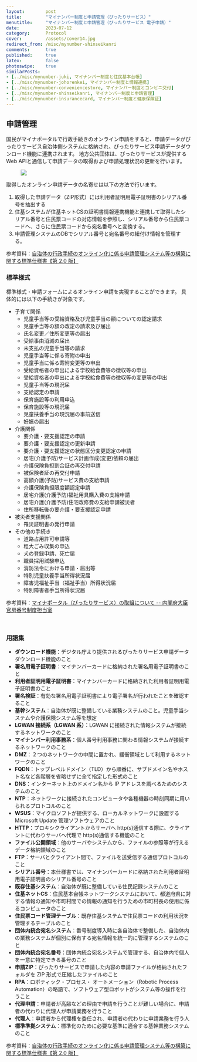 ```yaml
---
layout:        post
title:         "マイナンバー制度と申請管理（ぴったりサービス）"
menutitle:     "マイナンバー制度と申請管理（ぴったりサービス 電子申請）"
date:          2023-07-12
category:      Protocol
cover:         /assets/cover14.jpg
redirect_from: /misc/mynumber-shinseikanri
comments:      true
published:     true
latex:         false
photoswipe:    true
similarPosts:
- [../misc/mynumber-juki, マイナンバー制度と住民基本台帳]
- [../misc/mynumber-johorenkei, マイナンバー制度と情報連携]
- [../misc/mynumber-conveniencestore, マイナンバー制度とコンビニ交付]
- [../misc/mynumber-shinseikanri, マイナンバー制度と申請管理]
- [../misc/mynumber-insurancecard, マイナンバー制度と健康保険証]
---
```


## 申請管理

国民がマイナポータルで行政手続きのオンライン申請をすると、申請データがぴったりサービス自治体側システムに格納され、ぴったりサービス申請データダウンロード機能に連携されます。
地方公共団体は、ぴったりサービスが提供するWeb APIと通信して申請データの取得および申請処理状況の更新を行います。

<figure>
<img src="{{ site.baseurl }}/media/post/mynumber/mynumber-shinseikanri-1.png" />
</figure>

取得したオンライン申請データの名寄せは以下の方法で行います。
1. 取得した申請データ（ZIP形式）には利用者証明用電子証明書のシリアル番号を抽出する
1. 住基システムが住基ネットCSの証明書情報連携機能と連携して取得したシリアル番号と住民票コードの対応情報を参照し、シリアル番号から住民票コードへ、さらに住民票コードから宛名番号へと変換する。
1. 申請管理システムのDBでシリアル番号と宛名番号の紐付け情報を管理する。

参考資料：[自治体の行政手続のオンライン化に係る申請管理システム等の構築に関する標準仕様書【第 2.0 版】 ](https://www.soumu.go.jp/main_content/000858094.pdf)

### 標準様式
標準様式・申請フォームによるオンライン申請を実現することができます。
具体的には以下の手続きが対象です。
- 子育て関係
    - 児童手当等の受給資格及び児童手当の額についての認定請求
    - 児童手当等の額の改定の請求及び届出
    - 氏名変更／住所変更等の届出
    - 受給事由消滅の届出
    - 未支払の児童手当等の請求
    - 児童手当等に係る寄附の申出
    - 児童手当に係る寄附変更等の申出
    - 受給資格者の申出による学校給食費等の徴収等の申出
    - 受給資格者の申出による学校給食費等の徴収等の変更等の申出
    - 児童手当等の現況届
    - 支給認定の申請
    - 保育施設等の利用申込
    - 保育施設等の現況届
    - 児童扶養手当の現況届の事前送信
    - 妊娠の届出
- 介護関係
    - 要介護・要支援認定の申請
    - 要介護・要支援認定の更新申請
    - 要介護・要支援認定の状態区分変更認定の申請
    - 居宅(介護予防)サービス計画作成(変更)依頼の届出
    - 介護保険負担割合証の再交付申請
    - 被保険者証の再交付申請
    - 高額介護(予防)サービス費の支給申請
    - 介護保険負担限度額認定申請
    - 居宅介護(介護予防)福祉用具購入費の支給申請
    - 居宅介護(介護予防)住宅改修費の支給申請被災者
    - 住所移転後の要介護・要支援認定申請
- 被災者支援関係
    - 罹災証明書の発行申請
- その他の手続き
    - 道路占用許可申請等
    - 粗大ごみ収集の申込
    - 犬の登録申請、死亡届
    - 職員採用試験申込
    - 消防法令における申請・届出等
    - 特別児童扶養手当所得状況届
    - 障害児福祉手当（福祉手当）所得状況届
    - 特別障害者手当所得状況届


参考資料：[マイナポータル（ぴったりサービス）の取組について -- 内閣府大臣官房番号制度担当室](https://www.soumu.go.jp/main_content/000744196.pdf)

<br>

### 用語集

- **ダウンロード機能**：デジタル庁より提供されるぴったりサービス申請データダウンロード機能のこと
- **署名⽤電⼦証明書**：マイナンバーカードに格納された署名⽤電⼦証明書のこと
- **利⽤者証明⽤電⼦証明書**：マイナンバーカードに格納された利⽤者証明⽤電⼦証明書のこと
- **署名検証**：有効な署名⽤電⼦証明書により電⼦署名が⾏われたことを確認すること
- **基幹システム**：⾃治体が既に整備している業務システムのこと。児童⼿当システムや介護保険システム等を想定
- **LGWAN 接続系（LGWAN 系）**：LGWAN に接続された情報システムが接続するネットワークのこと
- **マイナンバー利⽤事務系**：個⼈番号利⽤事務に関わる情報システムが接続するネットワークのこと
- **DMZ**：２つのネットワークの中間に置かれ、緩衝領域として利⽤するネットワークのこと
- **FQDN**：トップレベルドメイン（TLD）から順番に、サブドメイン名やホスト名など各階層を省略せずに全て指定した形式のこと
- **DNS**：インターネット上のドメイン名から IP アドレスを調べるためのシステムのこと
- **NTP**：ネットワークに接続されたコンピュータや各種機器の時刻同期に⽤いられるプロトコルのこと
- **WSUS**：マイクロソフトが提供する、ローカルネットワークに設置する Microsoft Update 管理ソフトウェアのこと
- **HTTP**：プロキシクライアントからサーバへ http(s)通信する際に、クライアントに代わりサーバへ代理で http(s)通信する機能のこと
- **ファイル公開領域**：他のサーバやシステムから、ファイルの参照等が⾏えるデータ格納領域のこと
- **FTP**：サーバとクライアント間で、ファイルを送受信する通信プロトコルのこと
- **シリアル番号**：本仕様書では、マイナンバーカードに格納された利⽤者証明⽤電⼦証明書のシリアル番号のこと
- **既存住基システム**：⾃治体が既に整備している住⺠記録システムのこと
- **住基ネットCS**：住⺠基本台帳ネットワークシステムにおいて、都道府県に対する情報の通知や市町村間での情報の通知を⾏うための市町村⻑の使⽤に係るコンピュータのこと
- **住⺠票コード管理テーブル**：既存住基システムで住⺠票コードの利⽤状況を管理するテーブルのこと
- **団体内統合宛名システム**：番号制度導⼊時に各⾃治体で整備した、⾃治体内の業務システムが個別に保有する宛名情報を統⼀的に管理するシステムのこと 
- **団体内統合宛名番号**：団体内統合宛名システムで管理する、⾃治体内で個⼈を⼀意に特定できる番号のこと
- **申請ZIP**：ぴったりサービスで申請した内容の申請ファイルが格納されたフォルダを ZIP 形式で圧縮したファイルのこと
- **RPA**：ロボティック・プロセス・ オートメーション（Robotic Process Automation）の略語で、ソフトウェア型ロボットがシステム等の操作を⾏うこと
- **代理申請**：申請者が⾼齢などの理由で申請を⾏うことが難しい場合に、申請者の代わりに代理⼈が申請業務を⾏うこと
- **代理⼈**：申請者から代理権を委任され、申請者の代わりに申請業務を⾏う⼈
- **標準準拠システム**：標準化のために必要な基準に適合する基幹業務システムのこと

参考資料：[自治体の行政手続のオンライン化に係る申請管理システム等の構築に関する標準仕様書【第 2.0 版】 ](https://www.soumu.go.jp/main_content/000858094.pdf)
